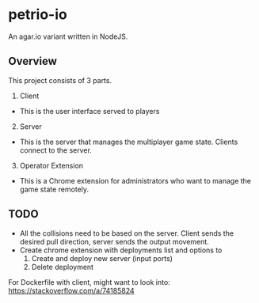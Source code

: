 # petrio-io

An agar.io variant written in NodeJS.

## Overview

This project consists of 3 parts.

1. Client

- This is the user interface served to players

2. Server

- This is the server that manages the multiplayer game state. Clients connect to the server.

3. Operator Extension

- This is a Chrome extension for administrators who want to manage the game state remotely.

## TODO

- All the collisions need to be based on the server. Client sends the desired pull direction, server sends the output movement.
- Create chrome extension with deployments list and options to
  1. Create and deploy new server (input ports)
  2. Delete deployment

For Dockerfile with client, might want to look into: https://stackoverflow.com/a/74185824
